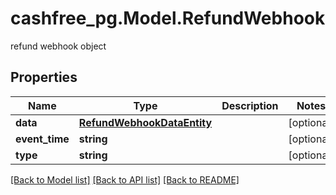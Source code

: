 # cashfree_pg.Model.RefundWebhook
refund webhook object

## Properties

Name | Type | Description | Notes
------------ | ------------- | ------------- | -------------
**data** | [**RefundWebhookDataEntity**](RefundWebhookDataEntity.md) |  | [optional] 
**event_time** | **string** |  | [optional] 
**type** | **string** |  | [optional] 

[[Back to Model list]](../README.md#documentation-for-models) [[Back to API list]](../README.md#documentation-for-api-endpoints) [[Back to README]](../README.md)

